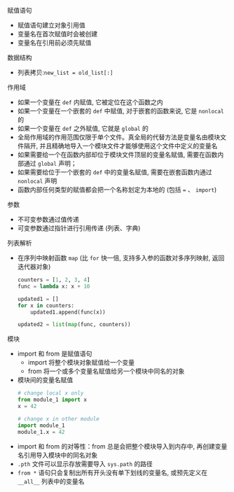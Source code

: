 赋值语句
- 赋值语句建立对象引用值
- 变量名在首次赋值时会被创建
- 变量名在引用前必须先赋值

数据结构
- 列表拷贝:`new_list = old_list[:]`

作用域
- 如果一个变量在 `def` 内赋值, 它被定位在这个函数之内
- 如果一个变量在一个嵌套的 `def` 中赋值, 对于嵌套的函数来说, 它是 `nonlocal` 的
- 如果一个变量在 `def` 之外赋值, 它就是 `global` 的
- 全局作用域的作用范围仅限于单个文件。真全局的代替方法是变量名由模块文件隔开, 并且精确地导入一个模块文件才能够使用这个文件中定义的变量名
- 如果需要给一个在函数内部却位于模块文件顶层的变量名赋值, 需要在函数内部通过 `global` 声明；
- 如果需要给位于一个嵌套的 `def` 中的变量名赋值, 需要在嵌套函数内通过 `nonlocal` 声明
- 函数内部任何类型的赋值都会把一个名称划定为本地的 (包括 `=` 、 `import`)

参数
- 不可变参数通过值传递
- 可变参数通过指针进行引用传递 (列表、字典)

列表解析
- 在序列中映射函数 `map` (比 `for` 快一倍, 支持多入参的函数对多序列映射, 返回迭代器对象)
    ```py
    counters = [1, 2, 3, 4]
    func = lambda x: x + 10

    updated1 = []
    for x in counters:
        updated1.append(func(x))

    updated2 = list(map(func, counters))
    ```

模块
- import 和 from 是赋值语句
    - import 将整个模块对象赋值给一个变量
    - from 将一个或多个变量名赋值给另一个模块中同名的对象
- 模块间的变量名赋值
    ```py
    # change local x only
    from module_1 import x
    x = 42

    # change x in other module
    import module_1
    module_1.x = 42
    ```
- import 和 from 的对等性：from 总是会把整个模块导入到内存中, 再创建变量名引用导入模块中的同名对象
- `.pth` 文件可以显示存放需要导入 `sys.path` 的路径
- `from *` 语句只会复制出所有开头没有单下划线的变量名, 或预先定义在 `__all__` 列表中的变量名

